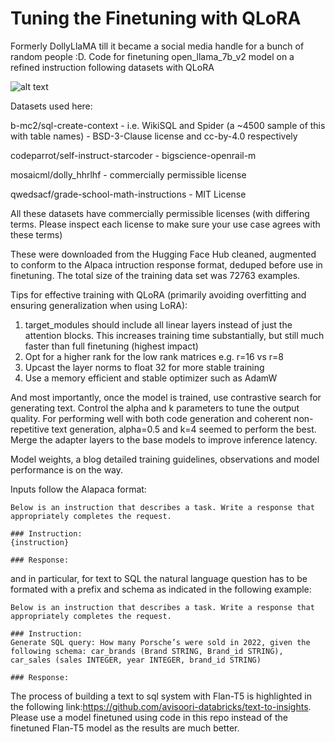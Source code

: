 # Tuning the Finetuning with QLoRA
Formerly DollyLlaMA till it became a social media handle for a bunch of random people :D.
Code for finetuning open_llama_7b_v2 model on a refined instruction following datasets with QLoRA


![alt text](https://github.com/avisoori-databricks/Dolly_llama/blob/main/dolly_llama_chilling.png?raw=true)

Datasets used here:


b-mc2/sql-create-context - i.e. WikiSQL and Spider (a ~4500 sample of this with table names) - BSD-3-Clause license and cc-by-4.0 respectively

codeparrot/self-instruct-starcoder - bigscience-openrail-m 

mosaicml/dolly_hhrlhf - commercially permissible license

qwedsacf/grade-school-math-instructions - MIT License

All these datasets have commercially permissible licenses (with differing terms. Please inspect each license to make sure your use case agrees with these terms)


These were downloaded from the Hugging Face Hub cleaned, augmented to conform to the Alpaca intruction response format, deduped before use in finetuning. The total size of the training data set was 72763 examples.

Tips for effective training with QLoRA (primarily avoiding overfitting and ensuring generalization when using LoRA):
1. target_modules should include all linear layers instead of just the attention blocks. This increases training time substantially, but still much faster than full finetuning (highest impact)
2. Opt for a higher rank for the low rank matrices e.g. r=16 vs r=8
3. Upcast the layer norms to float 32 for more stable training
4. Use a memory efficient and stable optimizer such as AdamW

And most importantly, once the model is trained, use contrastive search for generating text. Control the alpha and k parameters to tune the output quality. For performing well with both code generation and coherent non-repetitive text generation, alpha=0.5 and k=4 seemed to perform the best. Merge the adapter layers to the base models to improve inference latency.

Model weights, a blog detailed training guidelines, observations and model performance is on the way.

Inputs follow the Alapaca format: 
```
Below is an instruction that describes a task. Write a response that appropriately completes the request.

### Instruction:
{instruction}

### Response:
```

and in particular, for text to SQL the natural language question has to be formated with a prefix and schema as indicated in the following example:
```
Below is an instruction that describes a task. Write a response that appropriately completes the request.

### Instruction:
Generate SQL query: How many Porsche’s were sold in 2022, given the following schema: car_brands (Brand STRING, Brand_id STRING), car_sales (sales INTEGER, year INTEGER, brand_id STRING)

### Response:
```
The process of building a text to sql system with Flan-T5 is highlighted in the following link:https://github.com/avisoori-databricks/text-to-insights.
Please use a model finetuned using code in this repo instead of the finetuned Flan-T5 model as the results are much better.
